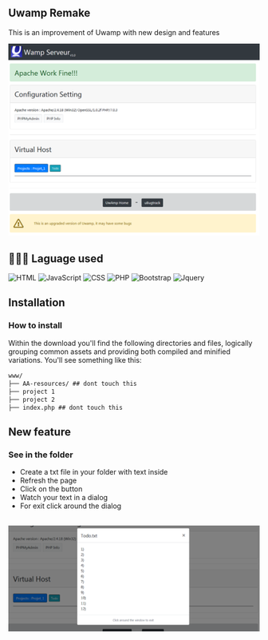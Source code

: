 ## Uwamp Remake

This is an improvement of Uwamp with new design and features

<img src="src/img/uwamp-design.png">


## 👨🏽‍💻 Laguage used

![HTML](https://img.shields.io/badge/-HTML-E34F26?style=for-the-badge&logo=HTML5&logoColor=white)
![JavaScript](https://img.shields.io/badge/-JavaScript-F7DF1E?style=for-the-badge&logo=JavaScript&logoColor=white)
![CSS](https://img.shields.io/badge/-CSS-1572B6?style=for-the-badge&logo=CSS3&logoColor=white)
![PHP](https://img.shields.io/badge/-PHP-777BB4?style=for-the-badge&logo=PHP&logoColor=white)
![Bootstrap](https://img.shields.io/badge/-Bootstrap-563D7C?style=for-the-badge&logo=bootstrap&logoColor=white)
![Jquery](https://img.shields.io/badge/-Jquery-0769AD?style=for-the-badge&logo=Jquery&logoColor=white)


## Installation

### How to install

Within the download you'll find the following directories and files, logically grouping common assets and providing both compiled and minified variations. You'll see something like this:

```
www/
├── AA-resources/ ## dont touch this
├── project 1
├── project 2
├── index.php ## dont touch this
```

## New feature

### See in the folder
- Create a txt file in your folder with text inside
- Refresh the page
- Click on the button
- Watch your text in a dialog
- For exit click around the dialog

<br>
<img src="src/img/txt-demo1.png">
